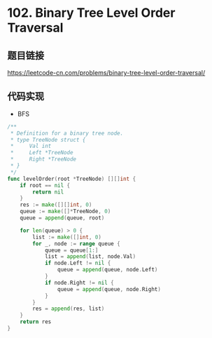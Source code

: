 # 102. Binary Tree Level Order Traversal

## 题目链接

https://leetcode-cn.com/problems/binary-tree-level-order-traversal/

## 代码实现
- BFS
```go
/**
 * Definition for a binary tree node.
 * type TreeNode struct {
 *     Val int
 *     Left *TreeNode
 *     Right *TreeNode
 * }
 */
func levelOrder(root *TreeNode) [][]int {
    if root == nil {
        return nil
    }
    res := make([][]int, 0)
    queue := make([]*TreeNode, 0)
    queue = append(queue, root)

    for len(queue) > 0 {
        list := make([]int, 0)
        for _, node := range queue {
            queue = queue[1:]
            list = append(list, node.Val)
            if node.Left != nil {
                queue = append(queue, node.Left)
            }
            if node.Right != nil {
                queue = append(queue, node.Right)
            }
        }
        res = append(res, list)
    }
    return res
}
```